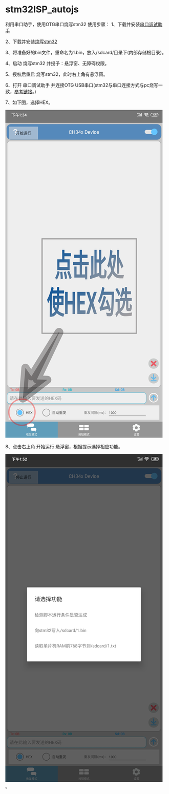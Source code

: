 # stm32ISP_autojs
利用串口助手，使用OTG串口烧写stm32
使用步骤：
1、下载并安装[串口调试助手](https://github.com/xiliuya/stm32ISP_autojs/releases/download/1.0/OTG_usb_Serial_port_1.3.apk)

2、下载并安装[烧写stm32](https://github.com/xiliuya/stm32ISP_autojs/releases/download/1.0/stm32_v1.0.0.apk)

3、将准备好的bin文件，重命名为1.bin，放入/sdcard/目录下(内部存储根目录)。

4、启动 烧写stm32 并授予：悬浮窗、无障碍权限。

5、授权后重启 烧写stm32，此时右上角有悬浮窗。

6、打开 串口调试助手 并连接OTG USB串口(stm32与串口连接方式与pc烧写一致，[参考链接](http://m.eeworld.com.cn/ic_article/268/41865.html)。)

7、如下图，选择HEX。

![截图](https://github.com/xiliuya/stm32ISP_autojs/blob/master/image/Screen_usbserialport.png)

8、点击右上角 开始运行 悬浮窗，根据提示选择相应功能。

![截图2](https://github.com/xiliuya/stm32ISP_autojs/blob/master/image/Screenshot_2020-08-24-13-52-28-567_xnj.lazydog.usbserialport.jpg)。
